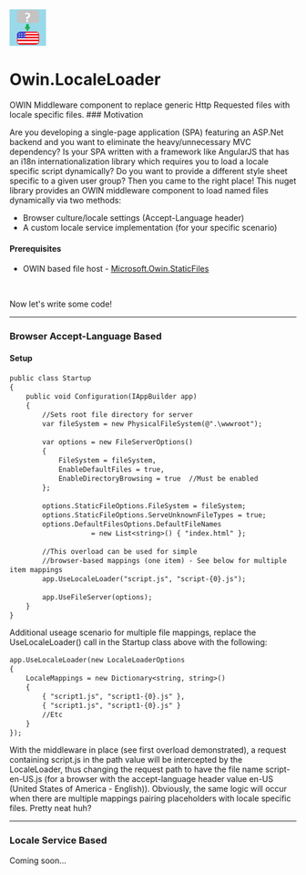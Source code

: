 <div>
    <img src="https://raw.githubusercontent.com/napalm684/Owin.LocaleLoader/master/Owin.LocaleLoader.png" alt="logo" />
    <h1>Owin.LocaleLoader</h1>
</div>
OWIN Middleware component to replace generic Http Requested files with locale specific files.
### Motivation

Are you developing a single-page application (SPA) featuring an ASP.Net backend and you want to eliminate the heavy/unnecessary MVC dependency?
Is your SPA written with a framework like AngularJS that has an i18n internationalization library which requires you to load a locale specific script dynamically?
Do you want to provide a different style sheet specific to a given user group?
Then you came to the right place!  This nuget library provides an OWIN middleware component to load named files dynamically via two methods:
    
* Browser culture/locale settings (Accept-Language header) 
* A custom locale service implementation (for your specific scenario)

#### Prerequisites

* OWIN based file host - <a href="https://www.nuget.org/packages/Microsoft.Owin.StaticFiles" title="Microsoft.Owin.StaticFiles">Microsoft.Owin.StaticFiles</a>
<br/>

Now let's write some code!

***

### Browser Accept-Language Based

#### Setup

```
public class Startup
{
    public void Configuration(IAppBuilder app)
    {
        //Sets root file directory for server
        var fileSystem = new PhysicalFileSystem(@".\wwwroot");

        var options = new FileServerOptions()
        {
            FileSystem = fileSystem,
            EnableDefaultFiles = true,
            EnableDirectoryBrowsing = true  //Must be enabled
        };

        options.StaticFileOptions.FileSystem = fileSystem;
        options.StaticFileOptions.ServeUnknownFileTypes = true;
        options.DefaultFilesOptions.DefaultFileNames 
                    = new List<string>() { "index.html" };

        //This overload can be used for simple 
        //browser-based mappings (one item) - See below for multiple item mappings
        app.UseLocaleLoader("script.js", "script-{0}.js");

        app.UseFileServer(options);
    }
}
```

Additional useage scenario for multiple file mappings, replace the UseLocaleLoader() call in the Startup class above
with the following:

```
app.UseLocaleLoader(new LocaleLoaderOptions
{
    LocaleMappings = new Dictionary<string, string>()
    {
        { "script1.js", "script1-{0}.js" },
        { "script1.js", "script1-{0}.js" }
        //Etc
    }
});
```

With the middleware in place (see first overload demonstrated), a request containing script.js
in the path value will be intercepted by the LocaleLoader, thus changing the request path to have the file name script-en-US.js (for a browser with the accept-language header value en-US (United States of America - English)).
Obviously, the same logic will occur when there are multiple mappings pairing placeholders with locale specific files.  Pretty neat huh?

***

### Locale Service Based

Coming soon...